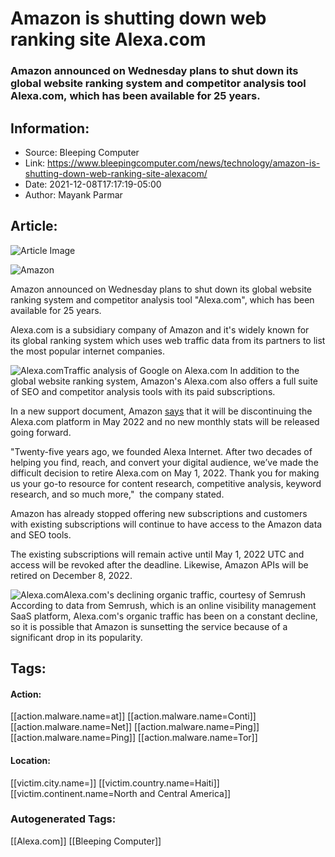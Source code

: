 # Amazon is shutting down web ranking site Alexa.com
### Amazon announced on Wednesday plans to shut down its global website ranking system and competitor analysis tool Alexa.com, which has been available for 25 years.

## Information:
+ Source: Bleeping Computer
+ Link: https://www.bleepingcomputer.com/news/technology/amazon-is-shutting-down-web-ranking-site-alexacom/
+ Date: 2021-12-08T17:17:19-05:00
+ Author: Mayank Parmar


## Article:
![Article Image](https://www.bleepstatic.com/content/hl-images/2020/12/24/amazon-header.jpg)

![Amazon](https://www.bleepstatic.com/content/hl-images/2020/12/24/amazon-header.jpg)


Amazon announced on Wednesday plans to shut down its global website ranking system and competitor analysis tool "Alexa.com", which has been available for 25 years.


Alexa.com is a subsidiary company of Amazon and it's widely known for its global ranking system which uses web traffic data from its partners to list the most popular internet companies.



![Alexa.com](https://www.bleepstatic.com/images/news/u/1097497/Tech/Alexa.jpg)Traffic analysis of Google on Alexa.com
In addition to the global website ranking system, Amazon's Alexa.com also offers a full suite of SEO and competitor analysis tools with its paid subscriptions.


In a new support document, Amazon [says](https://support.alexa.com/hc/en-us/articles/4410503838999) that it will be discontinuing the Alexa.com platform in May 2022 and no new monthly stats will be released going forward.


"Twenty-five years ago, we founded Alexa Internet. After two decades of helping you find, reach, and convert your digital audience, we’ve made the difficult decision to retire Alexa.com on May 1, 2022. Thank you for making us your go-to resource for content research, competitive analysis, keyword research, and so much more,"  the company stated.


Amazon has already stopped offering new subscriptions and customers with existing subscriptions will continue to have access to the Amazon data and SEO tools.


The existing subscriptions will remain active until May 1, 2022 UTC and access will be revoked after the deadline. Likewise, Amazon APIs will be retired on December 8, 2022.



![Alexa.com](https://www.bleepstatic.com/images/news/u/1097497/Tech/Alexa-traffic.jpg)Alexa.com's declining organic traffic, courtesy of Semrush
According to data from Semrush, which is an online visibility management SaaS platform, Alexa.com's organic traffic has been on a constant decline, so it is possible that Amazon is sunsetting the service because of a significant drop in its popularity.





## Tags:

#### Action:
[[action.malware.name=at]] [[action.malware.name=Conti]] [[action.malware.name=Net]] [[action.malware.name=Ping]] [[action.malware.name=Ping]] [[action.malware.name=Tor]]

#### Location:
[[victim.city.name=]] [[victim.country.name=Haiti]] [[victim.continent.name=North and Central America]]

### Autogenerated Tags:
[[Alexa.com]] [[Bleeping Computer]]

